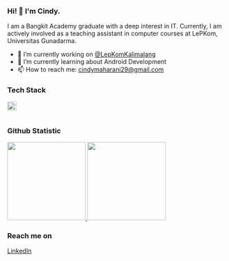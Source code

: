### Hi! 👋 I'm Cindy.

I am a Bangkit Academy graduate with a deep interest in IT. 
Currently, I am actively involved as a teaching assistant in computer courses at LePKom, Universitas Gunadarma.

- 🔭 I’m currently working on <a href="https://www.linkedin.com/company/lembaga-pengembangan-komputerisasi-universitas-gunadarma/mycompany/">@LepKomKalimalang</a>
- 🌱 I’m currently learning about Android Development
- 📫 How to reach me: cindymaharani29@gmail.com


### Tech Stack
  <a href="#"><img align="left" alt="Kotlin" title="Kotlin" width="21px" src="https://upload.wikimedia.org/wikipedia/commons/7/74/Kotlin_Icon.png" /></a>
  <br>
  <br>
  
### Github Statistic
<p align="left">
<a href="https://github.com/hara29">
  <img height="180em" src="https://github-readme-stats-eight-theta.vercel.app/api?username=hara29&show_icons=true&theme=algolia&include_all_commits=true&count_private=true"/>
  <img height="180em" src="https://github-readme-stats-eight-theta.vercel.app/api/top-langs/?username=hara29&layout=compact&langs_count=8&theme=algolia"/>
</a>
</p>

### Reach me on
<a href="https://www.linkedin.com/in/cindymhrn/">LinkedIn</a>

